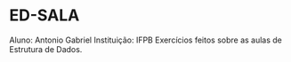 # ED-SALA
Aluno: Antonio Gabriel 
Instituição: IFPB
Exercícios feitos sobre as aulas de Estrutura de Dados.
